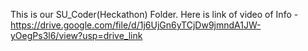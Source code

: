 This is our SU_Coder(Heckathon) Folder.
Here is link of video of Info - https://drive.google.com/file/d/1j6UjGn6yTCjDw9jmndA1JW-yOegPs3l6/view?usp=drive_link
